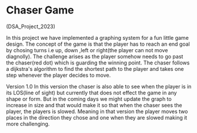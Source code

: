 # Chaser Game
(DSA_Project_2023)

In this project we have implemented a graphing system for a fun little game design. The concept of the game is that the player has to reach an end goal by chosing turns i.e up, down ,left or right(the player can not move diagnolly). The challenge arises as the player somehow needs to go past the chaser(red dot) which is guarding the winning point. The chaser follows a dijkstra's algorithm to find the shortest path to the player and takes one step whenever the player decides to move.

Version 1.0
In this version the chaser is also able to see when the player is in its LOS(line of sight) but currently that does not effect the game in any shape or form. But in the coming days we might update the graph to increase in size and that would make it so that when the chaser sees the player, the players is slowed. Meaning in that version the player moves two places in the direction they chose and one when they are slowed making it more challenging.
